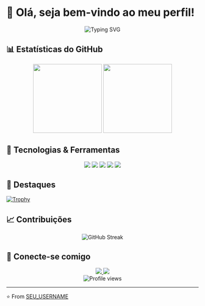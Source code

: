 # 👋 Olá, seja bem-vindo ao meu perfil!

<div align="center">
  <img src="https://readme-typing-svg.demolab.com?font=Fira+Code&duration=3000&pause=1000&color=00B8D4&center=true&vCenter=true&width=435&lines=Desenvolvedor+Full+Stack;Sempre+aprendendo+novas+tecnologias;Em+busca+de+novos+desafios" alt="Typing SVG" />
</div>

## 📊 Estatísticas do GitHub

<div align="center">
  <img height="180em" src="https://github-readme-stats.vercel.app/api?username=SEU_USERNAME&show_icons=true&theme=dracula&include_all_commits=true&count_private=true"/>
  <img height="180em" src="https://github-readme-stats.vercel.app/api/top-langs/?username=SEU_USERNAME&layout=compact&langs_count=7&theme=dracula"/>
</div>

## 🚀 Tecnologias & Ferramentas

<div align="center">
  <img src="https://img.shields.io/badge/JavaScript-F7DF1E?style=for-the-badge&logo=javascript&logoColor=black">
  <img src="https://img.shields.io/badge/TypeScript-007ACC?style=for-the-badge&logo=typescript&logoColor=white">
  <img src="https://img.shields.io/badge/React-20232A?style=for-the-badge&logo=react&logoColor=61DAFB">
  <img src="https://img.shields.io/badge/Node.js-43853D?style=for-the-badge&logo=node.js&logoColor=white">
  <img src="https://img.shields.io/badge/Python-14354C?style=for-the-badge&logo=python&logoColor=white">
</div>

## 🌟 Destaques

[![Trophy](https://github-profile-trophy.vercel.app/?username=SEU_USERNAME&theme=dracula&column=7)](https://github.com/ryo-ma/github-profile-trophy)

## 📈 Contribuições

<div align="center">
  <img src="https://github-readme-streak-stats.herokuapp.com/?user=SEU_USERNAME&theme=dracula" alt="GitHub Streak"/>
</div>

## 🤝 Conecte-se comigo

<div align="center">
  <a href="https://www.linkedin.com/in/SEU_LINKEDIN" target="_blank">
    <img src="https://img.shields.io/badge/-LinkedIn-%230077B5?style=for-the-badge&logo=linkedin&logoColor=white" target="_blank">
  </a>
  <a href="mailto:SEU_EMAIL">
    <img src="https://img.shields.io/badge/-Gmail-%23333?style=for-the-badge&logo=gmail&logoColor=white" target="_blank">
  </a>
</div>

<div align="center">
  <img src="https://komarev.com/ghpvc/?username=SEU_USERNAME&color=green" alt="Profile views"/>
</div>

---

⭐️ From [SEU_USERNAME](https://github.com/SEU_USERNAME)
